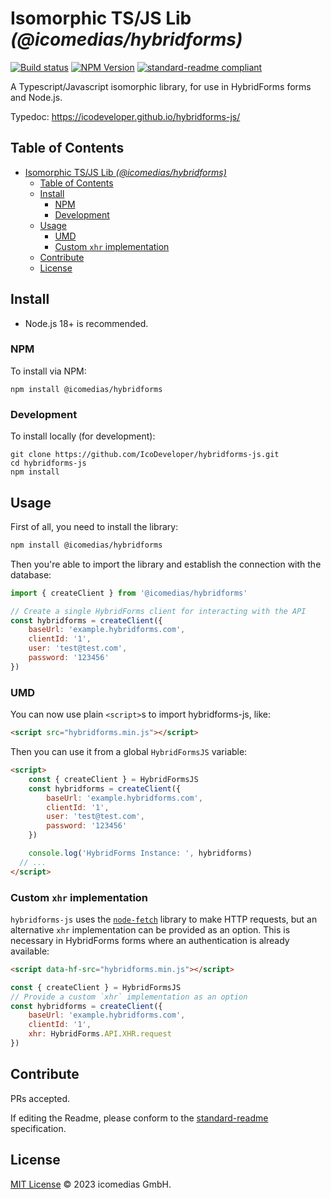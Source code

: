 # Isomorphic TS/JS Lib _(@icomedias/hybridforms)_

[![Build status](https://img.shields.io/github/actions/workflow/status/IcoDeveloper/hybridforms-js/main.yml?branch=main)](https://github.com/IcoDeveloper/hybridforms-js/actions?query=workflow%3A%22Node.js+CI%22)
[![NPM Version](https://img.shields.io/npm/v/@icomedias/hybridforms.svg)](https://npm.im/@icomedias/hybridforms)
[![standard-readme compliant](https://img.shields.io/badge/readme%20style-standard-brightgreen.svg?style=flat-square)](https://github.com/RichardLitt/standard-readme)

A Typescript/Javascript isomorphic library, for use in HybridForms forms and Node.js.

Typedoc: https://icodeveloper.github.io/hybridforms-js/

## Table of Contents

- [Isomorphic TS/JS Lib _(@icomedias/hybridforms)_](#isomorphic-tsjs-lib-icomediashybridforms)
  - [Table of Contents](#table-of-contents)
  - [Install](#install)
    - [NPM](#npm)
    - [Development](#development)
  - [Usage](#usage)
    - [UMD](#umd)
    - [Custom `xhr` implementation](#custom-xhr-implementation)
  - [Contribute](#contribute)
  - [License](#license)

## Install

- Node.js 18+ is recommended.

### NPM

To install via NPM:

```
npm install @icomedias/hybridforms
```

### Development

To install locally (for development):

```
git clone https://github.com/IcoDeveloper/hybridforms-js.git
cd hybridforms-js
npm install
```

## Usage

First of all, you need to install the library:

```sh
npm install @icomedias/hybridforms
```

Then you're able to import the library and establish the connection with the database:

```js
import { createClient } from '@icomedias/hybridforms'

// Create a single HybridForms client for interacting with the API
const hybridforms = createClient({
    baseUrl: 'example.hybridforms.com',
    clientId: '1',
    user: 'test@test.com',
    password: '123456'
})
```

### UMD

You can now use plain `<script>`s to import hybridforms-js, like:

```html
<script src="hybridforms.min.js"></script>
```

Then you can use it from a global `HybridFormsJS` variable:

```html
<script>
    const { createClient } = HybridFormsJS
    const hybridforms = createClient({
        baseUrl: 'example.hybridforms.com',
        clientId: '1',
        user: 'test@test.com',
        password: '123456'
    })

    console.log('HybridForms Instance: ', hybridforms)
  // ...
</script>
```

### Custom `xhr` implementation

`hybridforms-js` uses the [`node-fetch`](https://www.npmjs.com/package/node-fetch) library to make HTTP requests, but an alternative `xhr` implementation can be provided as an option. This is necessary in HybridForms forms where an authentication is already available:

```html
<script data-hf-src="hybridforms.min.js"></script>
```

```js
const { createClient } = HybridFormsJS
// Provide a custom `xhr` implementation as an option
const hybridforms = createClient({
    baseUrl: 'example.hybridforms.com',
    clientId: '1',
    xhr: HybridForms.API.XHR.request
})
```

## Contribute

PRs accepted.

If editing the Readme, please conform to the
[standard-readme](https://github.com/RichardLitt/standard-readme) specification.

## License

[MIT License](LICENSE.md) © 2023 icomedias GmbH.
